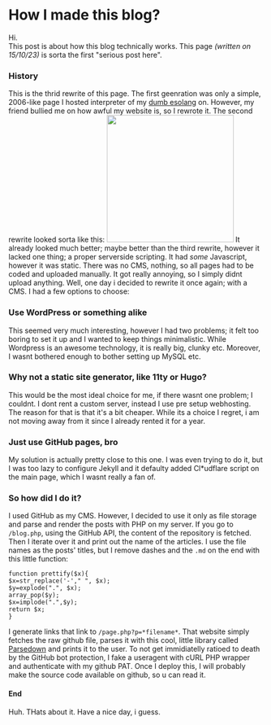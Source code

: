 # How I made this blog?
Hi.<br>
This post is about how this blog technically works. This page *(written on 15/10/23)* is sorta the first "serious post here".
### History
This is the thrid rewrite of this page. The first geenration was only a simple, 2006-like page I hosted interpreter of my [dumb esolang](https://github.com/lasermtv07/caesarlang) on.
However, my friend bullied me on how awful my website is, so I rewrote it. The second rewrite looked sorta like this: <img src="https://github.com/lasermtv07/blog/assets/118477750/54a3138d-cc67-4fc4-a2f6-586d9a492757" width="250px" />
It already looked much better; maybe better than the third rewrite, however it lacked one thing; a proper serverside scripting. It had *some* Javascript, however it was static. There was no CMS, nothing, so all pages
had to be coded and uploaded manually. It got really annoying, so I simply didnt upload anything. Well, one day i decided to rewrite it once again; with a CMS. I had a few options to choose:
### Use WordPress or something alike
This seemed very much interesting, however I had two problems; it felt too boring to set it up and I wanted to keep things minimalistic. While Wordpress is an awesome technology, it is really big, clunky etc. Moreover,
I wasnt bothered enough to bother setting up MySQL etc.
### Why not a static site generator, like 11ty or Hugo?
This would be the most ideal choice for me, if there wasnt one problem; I couldnt. I dont rent a custom server, instead I use pre setup webhosting. The reason for that is that it's a bit cheaper. While its a choice I regret, i am
not moving away from it since I already rented it for a year.
### Just use GitHub pages, bro
My solution is actually pretty close to this one. I was even trying to do it, but I was too lazy to configure Jekyll and it defaulty added Cl\*udflare script on the main page, which I wasnt really a fan of.
### So how did I do it?
I used GitHub as my CMS. However, I decided to use it only as file storage and parse and render the posts with PHP on my server. If you go to `/blog.php`, using the GitHub API, the content of the repository is fetched.
Then I iterate over it and print out the name of the articles. I use the file names as the posts' titles, but I remove dashes and the `.md` on the end with this little function:
```
function prettify($x){
$x=str_replace('-'," ", $x);
$y=explode(".", $x);
array_pop($y);
$x=implode(".",$y);
return $x;
}
```
I generate links that link to `/page.php?p=*filename*`. That website simply fetches the raw github file, parses it with this cool, little library called [Parsedown](https://parsedown.org/) and prints it to the user.
To not get immidiatelly ratioed to death by the GitHub bot protection, I fake a useragent with cURL PHP wrapper and authenticate with my github PAT. Once I deploy this, I will probably make the source code available on github, so u can read it.
#### End
Huh. THats about it. Have a nice day, i guess.

